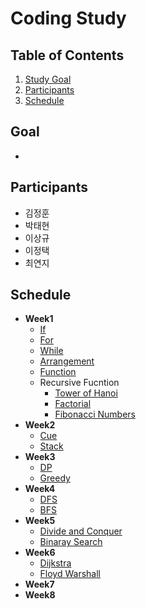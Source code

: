 # Coding Study

## Table of Contents
1. [Study Goal](#Goal)
2. [Participants](#Participants)
3. [Schedule](#Schedule)


## Goal
*

## Participants
* 김정훈
* 박태현
* 이상규 
* 이정택
* 최연지

## Schedule

* **Week1**
  * [If](https://www.acmicpc.net/problem/14681)
  * [For](https://www.acmicpc.net/problem/2739)
  * [While](https://www.acmicpc.net/problem/1110)
  * [Arrangement](https://www.acmicpc.net/problem/4344)
  * [Function](https://www.acmicpc.net/problem/1065)
  * Recursive Fucntion
    * [Tower of Hanoi](https://www.acmicpc.net/problem/11729)
    * [Factorial](https://www.acmicpc.net/problem/10872)
    * [Fibonacci Numbers](https://www.acmicpc.net/problem/10870)
* **Week2**
  * [Cue](https://www.acmicpc.net/problem/1966)
  * [Stack](https://www.acmicpc.net/problem/10799)
* **Week3**
  * [DP](https://www.acmicpc.net/problem/9095)
  * [Greedy](https://www.acmicpc.net/problem/11399)
* **Week4**
  * [DFS](https://www.acmicpc.net/problem/1260)
  * [BFS](https://www.acmicpc.net/problem/1260)
* **Week5**
  * [Divide and Conquer](https://www.acmicpc.net/problem/1992)
  * [Binaray Search](https://www.acmicpc.net/problem/3090)
* **Week6**
  * [Dijkstra](https://www.acmicpc.net/problem/6118)
  * [Floyd Warshall](https://www.acmicpc.net/problem/2458)
* **Week7**
* **Week8**

